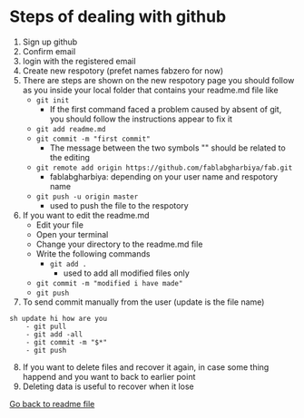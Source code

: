 # Steps of dealing with github

1. Sign up github
2. Confirm email
3. login with the registered email
4. Create new respotory (prefet names fabzero for now)
5. There are steps are shown on the new respotory page you should follow as you inside your local folder that contains your readme.md file like
    - `git init`
      - If the first command faced a problem caused by absent of git, you should follow the instructions appear to fix it
   - `git add readme.md`
   - `git commit -m "first commit"`
     - The message between the two symbols "" should be related to the editing
   - `git remote add origin https://github.com/fablabgharbiya/fab.git`
     - fablabgharbiya: depending on your user name and respotory name
   - `git push -u origin master`
     - used to push the file to the respotory
6. If you want to edit the readme.md
   - Edit your file
   - Open your terminal
   - Change your directory to the readme.md file
   - Write the following commands
     - `git add .`
        - used to add all modified files only
    - `git commit -m "modified i have made"`
    - `git push` 
7. To send commit manually from the user (update is the file name)
```
sh update hi how are you
    - git pull
    - git add -all
    - git commit -m "$*"
    - git push
```
8. If you want to delete files and recover it again, in case some thing happend and you want to back to earlier point
9. Deleting data is useful to recover when it lose

[Go back to readme file](/readme.md)